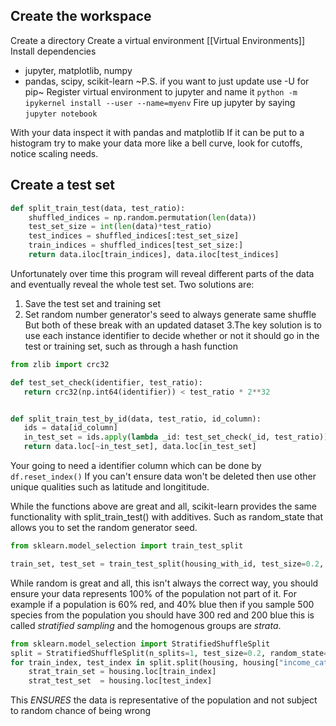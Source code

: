 ## Create the workspace
Create a directory
Create a virtual environment [[Virtual Environments]]
Install dependencies
- jupyter, matplotlib, numpy
- pandas, scipy, scikit-learn
~P.S. if you want to just update use -U for pip~
Register virtual environment to jupyter and name it
`python -m ipykernel install --user --name=myenv`
Fire up jupyter by saying
`jupyter notebook`

With your data inspect it with pandas and matplotlib
If it can be put to a histogram try to make your data more like a bell curve, look for cutoffs, notice scaling needs. 

## Create a test set
```python
def split_train_test(data, test_ratio):
    shuffled_indices = np.random.permutation(len(data))
    test_set_size = int(len(data)*test_ratio)
    test_indices = shuffled_indices[:test_set_size]
    train_indices = shuffled_indices[test_set_size:]
    return data.iloc[train_indices], data.iloc[test_indices]
```
 Unfortunately over time this program will reveal different parts of the data and eventually reveal the whole test set. Two solutions are:
 1. Save the test set and training set
 2. Set random number generator's seed to always generate same shuffle
 But both of these break with an updated dataset
 3.The key solution is to use each instance identifier to decide whether or not it should go in the test or training set, such as through a hash function
 
 ```python
 from zlib import crc32

def test_set_check(identifier, test_ratio):
    return crc32(np.int64(identifier)) < test_ratio * 2**32


def split_train_test_by_id(data, test_ratio, id_column):
    ids = data[id_column]
    in_test_set = ids.apply(lambda _id: test_set_check(_id, test_ratio))
    return data.loc[~in_test_set], data.loc[in_test_set]
```

Your going to need a identifier column which can be done by `df.reset_index()`
If you can't ensure data won't be deleted then use other unique qualities such as latitude and longititude.

While the functions above are great and all, scikit-learn provides the same functionality with split_train_test() with additives. Such as random_state that allows you to set the random generator seed. 
```python
from sklearn.model_selection import train_test_split

train_set, test_set = train_test_split(housing_with_id, test_size=0.2, random_state = 42)
```

While random is great and all, this isn't always the correct way, you should ensure your data represents 100% of the population not part of it. For example if a population is 60% red, and 40% blue then if you sample 500 species from the population you should have 300 red and 200 blue this is called *stratified sampling* and the homogenous groups are *strata*. 

```python
from sklearn.model_selection import StratifiedShuffleSplit
split = StratifiedShuffleSplit(n_splits=1, test_size=0.2, random_state=42)
for train_index, test_index in split.split(housing, housing["income_cat"]):
    strat_train_set = housing.loc[train_index]
    strat_test_set  = housing.loc[test_index]
```
This *ENSURES* the data is representative of the population and not subject to random chance of being wrong